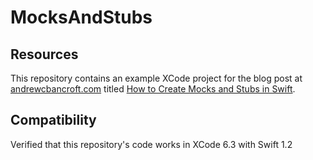 # MocksAndStubs

## Resources
This repository contains an example XCode project for the blog post at [andrewcbancroft.com](http://www.andrewcbancroft.com) titled [How to Create Mocks and Stubs in Swift](http://www.andrewcbancroft.com/2014/07/15/how-to-create-mocks-and-stubs-in-swift/).

## Compatibility
Verified that this repository's code works in XCode 6.3 with Swift 1.2
